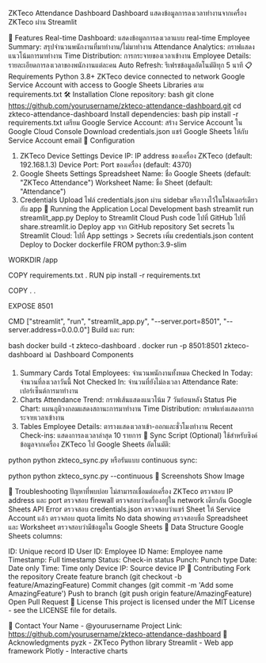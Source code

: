 ZKTeco Attendance Dashboard
Dashboard แสดงข้อมูลการลงเวลาทำงานจากเครื่อง ZKTeco ผ่าน Streamlit

🚀 Features
Real-time Dashboard: แสดงข้อมูลการลงเวลาแบบ real-time
Employee Summary: สรุปจำนวนพนักงานที่มาทำงาน/ไม่มาทำงาน
Attendance Analytics: กราฟแสดงแนวโน้มการมาทำงาน
Time Distribution: การกระจายของเวลาเข้างาน
Employee Details: รายละเอียดการลงเวลาของพนักงานแต่ละคน
Auto Refresh: รีเฟรชข้อมูลอัตโนมัติทุก 5 นาที
📋 Requirements
Python 3.8+
ZKTeco device connected to network
Google Service Account with access to Google Sheets
Libraries ตาม requirements.txt
🛠️ Installation
Clone repository:
bash
git clone https://github.com/yourusername/zkteco-attendance-dashboard.git
cd zkteco-attendance-dashboard
Install dependencies:
bash
pip install -r requirements.txt
เตรียม Google Service Account:
สร้าง Service Account ใน Google Cloud Console
Download credentials.json
แชร์ Google Sheets ให้กับ Service Account email
🔧 Configuration
1. ZKTeco Device Settings
Device IP: IP address ของเครื่อง ZKTeco (default: 192.168.1.3)
Device Port: Port ของเครื่อง (default: 4370)
2. Google Sheets Settings
Spreadsheet Name: ชื่อ Google Sheets (default: "ZKTeco Attendance")
Worksheet Name: ชื่อ Sheet (default: "Attendance")
3. Credentials
Upload ไฟล์ credentials.json ผ่าน sidebar หรือวางไว้ในโฟลเดอร์เดียวกับ app
🚀 Running the Application
Local Development
bash
streamlit run streamlit_app.py
Deploy to Streamlit Cloud
Push code ไปที่ GitHub
ไปที่ share.streamlit.io
Deploy app จาก GitHub repository
Set secrets ใน Streamlit Cloud:
ไปที่ App settings > Secrets
เพิ่ม credentials.json content
Deploy to Docker
dockerfile
FROM python:3.9-slim

WORKDIR /app

COPY requirements.txt .
RUN pip install -r requirements.txt

COPY . .

EXPOSE 8501

CMD ["streamlit", "run", "streamlit_app.py", "--server.port=8501", "--server.address=0.0.0.0"]
Build และ run:

bash
docker build -t zkteco-dashboard .
docker run -p 8501:8501 zkteco-dashboard
📊 Dashboard Components
1. Summary Cards
Total Employees: จำนวนพนักงานทั้งหมด
Checked In Today: จำนวนที่ลงเวลาวันนี้
Not Checked In: จำนวนที่ยังไม่ลงเวลา
Attendance Rate: เปอร์เซ็นต์การมาทำงาน
2. Charts
Attendance Trend: กราฟเส้นแสดงแนวโน้ม 7 วันย้อนหลัง
Status Pie Chart: แผนภูมิวงกลมแสดงสถานะการมาทำงาน
Time Distribution: กราฟแท่งแสดงการกระจายเวลาเข้างาน
3. Tables
Employee Details: ตารางแสดงเวลาเข้า-ออกและชั่วโมงทำงาน
Recent Check-ins: แสดงการลงเวลาล่าสุด 10 รายการ
🔄 Sync Script (Optional)
ใช้สำหรับซิงค์ข้อมูลจากเครื่อง ZKTeco ไป Google Sheets อัตโนมัติ:

python
python zkteco_sync.py
หรือรันแบบ continuous sync:

python
python zkteco_sync.py --continuous
📱 Screenshots
Show Image

🐛 Troubleshooting
ปัญหาที่พบบ่อย
ไม่สามารถเชื่อมต่อเครื่อง ZKTeco
ตรวจสอบ IP address และ port
ตรวจสอบ firewall
ตรวจสอบว่าเครื่องอยู่ใน network เดียวกัน
Google Sheets API Error
ตรวจสอบ credentials.json
ตรวจสอบว่าแชร์ Sheet ให้ Service Account แล้ว
ตรวจสอบ quota limits
No data showing
ตรวจสอบชื่อ Spreadsheet และ Worksheet
ตรวจสอบว่ามีข้อมูลใน Google Sheets
📝 Data Structure
Google Sheets columns:

ID: Unique record ID
User ID: Employee ID
Name: Employee name
Timestamp: Full timestamp
Status: Check-in status
Punch: Punch type
Date: Date only
Time: Time only
Device IP: Source device IP
🤝 Contributing
Fork the repository
Create feature branch (git checkout -b feature/AmazingFeature)
Commit changes (git commit -m 'Add some AmazingFeature')
Push to branch (git push origin feature/AmazingFeature)
Open Pull Request
📄 License
This project is licensed under the MIT License - see the LICENSE file for details.

👥 Contact
Your Name - @yourusername
Project Link: https://github.com/yourusername/zkteco-attendance-dashboard
🙏 Acknowledgments
pyzk - ZKTeco Python library
Streamlit - Web app framework
Plotly - Interactive charts
